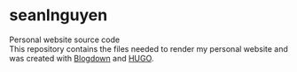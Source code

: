 # seanlnguyen
Personal website source code  
This repository contains the files needed to render my personal 
 website and was created with 
[Blogdown](https://bookdown.org/yihui/blogdown/) and [HUGO](https://gohugo.io/).
